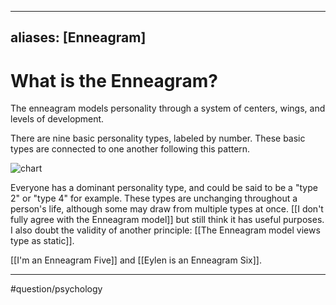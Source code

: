 
---
aliases: [Enneagram]
---
# What is the Enneagram?
The enneagram models personality through a system of centers, wings, and levels of development.

There are nine basic personality types, labeled by number. These basic types are connected to one another following this pattern. 

![chart](https://images.squarespace-cdn.com/content/v1/585179fe1b631b51e1837bac/1481830572533-MZQDKEIWWTM30YY7F4XF/ke17ZwdGBToddI8pDm48kCZ-3sm4-3f9kMpzHDf3KC5Zw-zPPgdn4jUwVcJE1ZvWhcwhEtWJXoshNdA9f1qD7SoQvgpMqevl8g7Zv4KiLmAGM1P5szvhWaafrV6cG91LSWEyYxoOBZXnUXvfWTIq9g/image-asset.gif?format=300w) 

Everyone has a dominant personality type, and could be said to be a "type 2" or "type 4" for example. These types are unchanging throughout a person's life, although some may draw from multiple types at once. [[I don't fully agree with the Enneagram model]] but still think it has useful purposes. I also doubt the validity of another principle: [[The Enneagram model views type as static]]. 

[[I'm an Enneagram Five]] and [[Eylen is an Enneagram Six]]. 

---
#question/psychology 